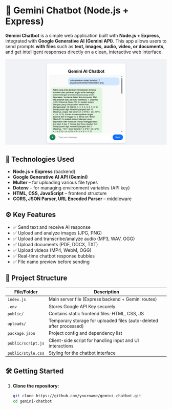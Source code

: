 # 🤖 Gemini Chatbot (Node.js + Express)

**Gemini Chatbot** is a simple web application built with **Node.js + Express**, integrated with **Google Generative AI (Gemini API)**. This app allows users to send prompts **with files** such as **text, images, audio, video, or documents**, and get intelligent responses directly on a clean, interactive web interface.

![Preview](Assets/Implementasi.png)



## 🚀 Technologies Used

- **Node.js + Express** (backend)
- **Google Generative AI API (Gemini)**
- **Multer** – for uploading various file types
- **Dotenv** – for managing environment variables (API key)
- **HTML, CSS, JavaScript** – frontend structure
- **CORS, JSON Parser, URL Encoded Parser** – middleware


## ⚙️ Key Features

- ✅ Send text and receive AI response  
- ✅ Upload and analyze images (JPG, PNG)  
- ✅ Upload and transcribe/analyze audio (MP3, WAV, OGG)  
- ✅ Upload documents (PDF, DOCX, TXT)  
- ✅ Upload videos (MP4, WebM, OGG)  
- ✅ Real-time chatbot response bubbles  
- ✅ File name preview before sending  



## 📁 Project Structure

| File/Folder         | Description                                                              |
|---------------------|---------------------------------------------------------------------------|
| `index.js`          | Main server file (Express backend + Gemini routes)                       |
| `.env`              | Stores Google API Key securely                                            |
| `public/`           | Contains static frontend files: HTML, CSS, JS                            |
| `uploads/`          | Temporary storage for uploaded files (auto-deleted after processed)      |
| `package.json`      | Project config and dependency list                                       |
| `public/script.js`  | Client-side script for handling input and UI interactions                |
| `public/style.css`  | Styling for the chatbot interface                                         |



## 🛠️ Getting Started

1. **Clone the repository:**
   ```bash
   git clone https://github.com/yourname/gemini-chatbot.git
   cd gemini-chatbot





